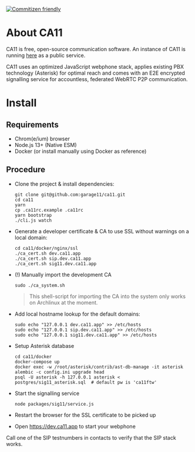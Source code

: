 [![Commitizen friendly](https://img.shields.io/badge/commitizen-friendly-brightgreen.svg)](http://commitizen.github.io/cz-cli/)

# About CA11

CA11 is free, open-source communication software. An instance of CA11 is running
[here](https://ca11.app/) as a public service.

CA11 uses an optimized JavaScript webphone stack, applies existing
PBX technology (Asterisk) for optimal reach and comes with an E2E
encrypted signalling service for accountless, federated WebRTC P2P
communication.

# Install

## Requirements

* Chrom(e/ium) browser
* Node.js 13+ (Native ESM)
* Docker (or install manually using Docker as reference)

## Procedure

* Clone the project & install dependencies:

      git clone git@github.com:garage11/ca11.git
      cd ca11
      yarn
      cp .ca11rc.example .ca11rc
      yarn bootstrap
      ./cli.js watch

* Generate a developer certificate & CA to use SSL without warnings on a local domain:

      cd ca11/docker/nginx/ssl
      ./ca_cert.sh dev.ca11.app
      ./ca_cert.sh sip.dev.ca11.app
      ./ca_cert.sh sig11.dev.ca11.app

* (!) Manually import the development CA

      sudo ./ca_system.sh

  > This shell-script for importing the CA into the system only works on Archlinux at the moment.

* Add local hostname lookup for the default domains:

      sudo echo "127.0.0.1 dev.ca11.app" >> /etc/hosts
      sudo echo "127.0.0.1 sip.dev.ca11.app" >> /etc/hosts
      sudo echo "127.0.0.1 sig11.dev.ca11.app" >> /etc/hosts

* Setup Asterisk database

      cd ca11/docker
      docker-compose up
      docker exec -w /root/asterisk/contrib/ast-db-manage -it asterisk alembic -c config.ini upgrade head
      psql -U asterisk -h 127.0.0.1 asterisk < postgres/sig11_asterisk.sql  # default pw is 'ca11ftw'

* Start the signalling service

      node packages/sig11/service.js

* Restart the browser for the SSL certificate to be picked up
* Open https://dev.ca11.app to start your webphone

Call one of the SIP testnumbers in contacts to verify that the SIP stack works.
